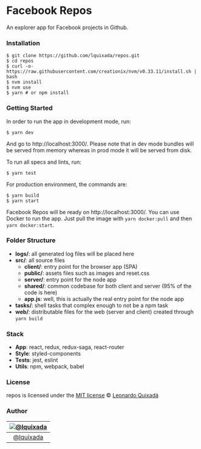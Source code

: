 Facebook Repos
================

An explorer app for Facebook projects in Github.


### Installation

```
$ git clone https://github.com/lquixada/repos.git
$ cd repos
$ curl -o- https://raw.githubusercontent.com/creationix/nvm/v0.33.11/install.sh | bash
$ nvm install
$ nvm use
$ yarn # or npm install
```


### Getting Started

In order to run the app in development mode, run:

```
$ yarn dev
```

And go to http://localhost:3000/. Please note that in dev mode bundles will be served from memory whereas in prod mode it will be served from disk.

To run all specs and lints, run:

```
$ yarn test
```

For production environment, the commands are:

```
$ yarn build
$ yarn start
```

Facebook Repos will be ready on http://localhost:3000/. You can use Docker to run the app. Just pull the image with `yarn docker:pull` and then `yarn docker:start`.


### Folder Structure

* **logs/**: all generated log files will be placed here
* **src/**: all source files
	* **client/**: entry point for the browser app (SPA)
	* **public/**: assets files such as images and reset.css
	* **server/**: entry point for the node app
	* **shared/**: common codebase for both client and server (95% of the code is here)
	* **app.js**: well, this is actually the real entry point for the node app
* **tasks/**: shell tasks that complex enough to not be a npm task
* **web/**: distributable files for the web (server and client) created through `yarn build`


### Stack

* **App**: react, redux, redux-saga, react-router
* **Style**: styled-components
* **Tests**: jest, eslint
* **Utils**: npm, webpack, babel


### License

repos is licensed under the [MIT license](https://github.com/lquixada/repos/src/master/LICENSE) © [Leonardo Quixadá](https://twitter.com/lquixada/)


### Author

|[![@lquixada](https://avatars0.githubusercontent.com/u/195494?v=4&s=96)](https://github.com/lquixada)|
|:---:|
|[@lquixada](http://www.github.com/lquixada)|
